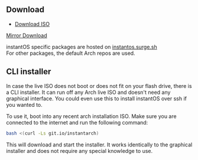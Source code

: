 ## Download
<ul class="actions">
    <li><a href="https://github.com/instantOS/instantOS/releases/download/beta2/instantos_beta_2.iso" class="button special icon fa-download">Download ISO</a></li>
</ul>

[Mirror Download](https://osdn.net/dl/instantos/instantos_beta_2.iso)

instantOS specific packages are hosted on [instantos.surge.sh](http://instantos.surge.sh)  
For other packages, the default Arch repos are used.

## CLI installer
In case the live ISO does not boot or does not fit on your flash drive, there is a CLI installer. 
It can run off any Arch live ISO and doesn't need any graphical interface.
You could even use this to install instantOS over ssh if you wanted to. 

To use it, boot into any recent arch installation ISO.
Make sure you are connected to the internet and run the following command:

```sh
bash <(curl -Ls git.io/instantarch)
```

This will download and start the installer.
It works identically to the graphical installer and does not require any special knowledge to use.
